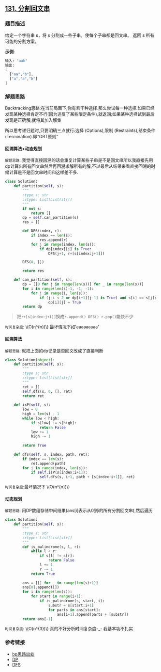 ## [131. 分割回文串](https://leetcode-cn.com/problems/palindrome-partitioning/description/)

### 题目描述

给定一个字符串 s，将 s 分割成一些子串，使每个子串都是回文串。
返回 s 所有可能的分割方案。

**示例**:
```python
输入: "aab"
输出:
[
  ["aa","b"],
  ["a","a","b"]
]
```

### 解题思路

Backtracking思路:在当前局面下,你有若干种选择.那么尝试每一种选择.如果已经发现某种选择肯定不行(因为违反了某些限定条件),就返回;如果某种选择试到最后发现是正确解,就将其加入解集

所以思考递归题时,只要明确三点就行:选择 (Options),限制 (Restraints),结束条件 (Termination).即“ORT原则”

#### 回溯算法+动态规划

`解题思路`: 我觉得直接回溯的话会重复计算某些子串是不是回文串所以我直接先用dp计算出所有回文串然后再回溯求解所有的解,不过最后从结果来看直接回溯的时候计算是不是回文串时间和这样差不多.

```python
class Solution:
    def partition(self, s):
        """
        :type s: str
        :rtype: List[List[str]]
        """
        if not s:
            return []
        dp = self.can_partition(s)
        res = []

        def DFS(index, r):
            if index == len(s):
                res.append(r)
            for j in range(index, len(s)):
                if dp[index][j] is True:
                    DFS(j+1, r+[s[index:j+1]])

        DFS(0, [])

        return res

    def can_partition(self, s):
        dp = [[0 for j in range(len(s))] for _ in range(len(s))]
        for i in range(len(s)-1, -1, -1):
            for j in range(i, len(s)):
                if (j-i < 2 or dp[i+1][j-1] is True) and s[i] == s[j]:
                    dp[i][j] = True
        return dp
```

> 把`r+[s[index:j+1]]`换成`r.append() DFS() r.pop()`能快不少

`时间复杂度`: \\(O(n^{n})\\) 最坏情况下如'aaaaaaaaa'

#### 回溯算法

`解题思路`: 就把上面的dp记录是否回文改成了直接判断

```python
class Solution(object):
    def partition(self, s):
        """
        :type s: str
        :rtype: List[List[str]]
        """
        ret = []
        self.dfs(s, 0, [], ret)
        return ret
    
    def isP(self, s):
        low = 0
        high = len(s) - 1
        while low < high:
            if s[low] != s[high]:
                return False
            low += 1
            high -= 1
            
        return True
    
    def dfs(self, s, index, path, ret):
        if index == len(s):
            ret.append(path)
        for i in range(index, len(s)):
            if self.isP(s[index:i+1]):
                self.dfs(s, i+1, path + [s[index:i+1]], ret)
```

`时间复杂度`:最坏情况下 \\(O(n^{n})\\)

#### 动态规划

`解题思路`:  用DP数组存储中间结果(ans[i]表示从0到i的所有分割回文串),然后遍历

```python
class Solution:
    def partition(self, s):
        """
        :type s: str
        :rtype: List[List[str]]
        """
        def is_palindrome(s, l, r):
            while l < r:
                if s[l] != s[r]:
                    return False
                l += 1
                r -= 1
            return True
            
        ans = [[] for _ in range(len(s)+1)]
        ans[0].append([])
        for i in range(len(s)):
            for start in range(i+1):
                if is_palindrome(s, start, i):
                    substr = s[start:i+1]
                    for parts in ans[start]:
                        ans[i+1].append(parts + [substr])
        return ans[-1]
```

`时间复杂度`: \\(O(n^{3})\\) 真的不好分析时间复杂度-_- 我基本功不扎实

### 参考链接

* [bp思路出处](https://github.com/apachecn/awesome-algorithm/blob/0491de19b98b42864d6f9f9a9eacf0b6291ccf61/docs/Leetcode_Solutions/Python/022._generate_parentheses.md) 
* [DP](https://leetcode.com/problems/palindrome-partitioning/discuss/187586/Short-and-clean-python-solution-beating-98-solutions) 
* [DFS](https://leetcode.com/problems/palindrome-partitioning/discuss/190627/Simple-Python-DFS) 